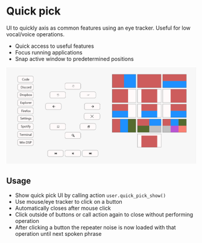 # Quick pick

UI to quickly axis as common features using an eye tracker. Useful for low vocal/voice operations.

-   Quick access to useful features
-   Focus running applications
-   Snap active window to predetermined positions

![Quick pick](./quick_pick.png)

## Usage

-   Show quick pick UI by calling action `user.quick_pick_show()`
-   Use mouse/eye tracker to click on a button
-   Automatically closes after mouse click
-   Click outside of buttons or call action again to close without performing operation
-   After clicking a button the repeater noise is now loaded with that operation until next spoken phrase
